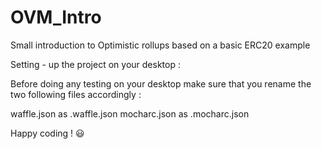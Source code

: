 # OVM_Intro
Small introduction to Optimistic rollups based on a basic ERC20 example

Setting - up the project on your desktop : 

Before doing any testing on your desktop make sure that you rename the two following files accordingly : 

waffle.json as .waffle.json
mocharc.json as .mocharc.json

Happy coding ! 😃
